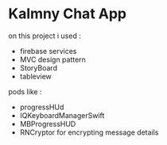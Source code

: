 # Kalmny Chat App 
on  this project i used :
- firebase services 
- MVC design pattern 
- StoryBoard 
- tableview 

pods like : 
- progressHUd 
- IQKeyboardManagerSwift
- MBProgressHUD
- RNCryptor for encrypting message details 
